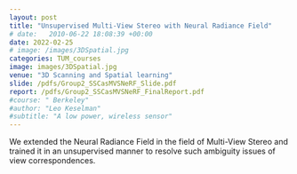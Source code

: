 ```yaml
---
layout: post
title: "Unsupervised Multi-View Stereo with Neural Radiance Field"
# date:   2010-06-22 18:08:39 +00:00
date: 2022-02-25
# image: /images/3DSpatial.jpg
categories: TUM_courses
image: images/3DSpatial.jpg
venue: "3D Scanning and Spatial learning"
slide: /pdfs/Group2_SSCasMVSNeRF_Slide.pdf
report: /pdfs/Group2_SSCasMVSNeRF_FinalReport.pdf
#course: " Berkeley"
#author: "Leo Keselman"
#subtitle: "A low power, wireless sensor"
---
```

We extended the Neural Radiance Field in the field of Multi-View Stereo and trained it in an unsupervised manner to resolve such ambiguity issues of view correspondences.
